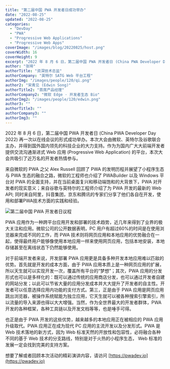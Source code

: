 ```yaml
---
title: "第二届中国 PWA 开发者日成功举办"
date: "2022-08-25"
updated: "2022-08-25"
categories: 
  - "DevDay"
  - "PWA"
  - "Progressive Web Applications"
  - "Progressive Web Apps"
coverImage: "/images/blog/20220825/host.png"
coverWidth: 16
coverHeight: 9
excerpt: "2022 年 8 月 6 日，第二届中国 PWA 开发者日 (China PWA Developer Day 2022) 再一次以在线会议的形式成功举办。本次大会由微软、英特尔及谷歌联合主办，并得到国外国内领先的科技企业的大力支持。作为为国内广大大前端开发者提供交流沟通渐进式 Web 应用 (Progressive Web Application) 的平台，本次大会共吸引了近万名的开发者热情参与。"
author: "张琦"
authorTitle: "资深技术总监"
authorCompany: "英特尔 SATG Web 平台工程"
authorImg: "/images/people/120/qi.png"
author2: "宋青见 (Edwin Song)"
authorTitle2: "首席产品经理"
authorCompany2: "微软 Edge · 开发者生态 Bio"
authorImg2: "/images/people/120/edwin.png"
author3: ""
authorTitle3: ""
authorCompany3: ""
authorImg3: ""
---
```


2022 年 8 月 6 日，第二届中国 PWA 开发者日 (China PWA Developer Day 2022) 再一次以在线会议的形式成功举办。本次大会由微软、英特尔及谷歌联合主办，并得到国外国内领先的科技企业的大力支持。作为为国内广大大前端开发者提供交流沟通渐进式 Web 应用 (Progressive Web Application) 的平台，本次大会共吸引了近万名的开发者热情参与。

来自微软的 PWA 之父 Alex Russell 回顾了 PWA 的发明历程并展望了小程序生态与 PWA 生态的融合之路，微软的工程师也介绍了 PWABuilder 以及 Windows 平台对 PWA 的全面支持，并在当前桌面复兴和移动端饱和的大背景下，PWA 对开发者的现实意义；来自谷歌与英特尔的工程师介绍了为 PWA 开发的最新的 Web API; 同时来自阿里，抖音集团，京东和腾讯的专家们分享了他们各自在开发，使用和部署PWA技术方面的实践和经验。

![第二届中国 PWA 开发者日议程](/images/blog/20220825/agenda.png)

PWA 应用作为一种跨平台应用开发和部署的技术趋势，近几年来得到了业界的极大关注和应用。微软公司的公开数据表明，PC 用户有超过60%的时间是在使用浏览器来完成不同的工作，而 PWA 技术则将网页应用和本地应用的优势融合在一起，使得最终用户能够像使用本地应用一样来使用网页应用，包括本地安装，本地存储甚至在离线状态下仍然能够使用。

对于前端开发者来说，开发部署 PWA 应用更是具备多种开发本地应用难以匹敌的优势。首先就是开发的成本方面，由于 PWA 应用本质上是一种网页应用的扩展，所以天生就可以实现开发一次，覆盖所有平台的“梦想”；其次，PWA 应用的分发形式也可以是多样化的：既可以通过传统的应用商店分发，也可以通过开发者自建的网站分发；以此可以节省大量的应用分发成本并大大提升了开发者的自主性。开发者可以任意选择应用内功能的支付方式。第三，正是由于 PWA 应用是网页应用跳出浏览器，被操作系统赋能为独立应用，它天生就可以被各种搜索引擎索引，所以流量的导入来源也得以大大增强。当然，作为全世界最大的开发者群体，PWA 开发的各种框架，各种工具链以及开发文档等等，也是唾手可得。

也正是由于 PWA 开发的这些优势，越来越多的本地应用正在被相应的 PWA 应用升级取代。PWA 应用正在成为现代 PC 应用的主流开发以及分发形式。PWA 是 Web 技术落地的新方式，因为 Web 标准天然的开放性和包容性，必将融合各种不同的基于 Web 技术的分支路线，特别是对于火热的小程序生态， Web 标准的发展一定会找到完美的支持方案。

想要了解或者回顾本次活动的精彩演讲内容，请访问 [https://pwadev.io](https://pwadev.io)

